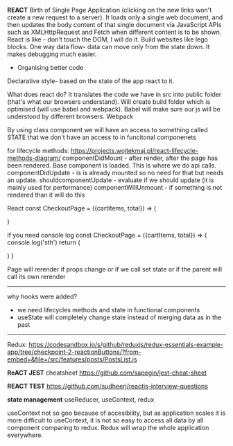 **REACT**
Birth of Single Page Application (clicking on the new links won't create a new request to a server). It loads only a single web document, and then updates the body content of that single document via JavaScript APIs such as XMLHttpRequest and Fetch when different content is to be shown.
React is like - don't touch the DOM, I will do it.
Build websites like lego blocks.
One way data flow- data can move only from the state down. It makes debugging much easier.
- Organising better code

Declarative style-
based on the state of the app react to it.

What does react do? It translates the code we have in src into public folder (that's what our browsers understand). Will create build folder which is optimised (will use babel and webpack). Babel will make sure our js will be understood by different browsers. Webpack

By using class component we will have an access to something called STATE that we don't have an access to in funcitonal componenets

for lifecycle methods:
https://projects.wojtekmaj.pl/react-lifecycle-methods-diagram/
componentDidMount - after render, after the page has been rendered. Base component is loaded. This is where we do api calls.
componentDidUpdate - is is already mounted so no need for that but needs an update.
shouldcomponentUpdate - evaluate if we should update (it is mainly used for performance)
componentWillUnmount - if something is not rendered than it will do this

React
const CheckoutPage = ({cartItems, total}) => (
  <div className="checkout-page">
  </div>
)

if you need console log
const CheckoutPage = ({cartItems, total}) => {
  console.log('sth')
  return (
    <div className="checkout-page">
    </div>
    )
}

Page will rerender if props change or if we call set state or if the parent will call its own rerender

_______________________________________________________________________
why hooks were added?
- we need lifecycles methods and state in functional components
- useState will completely change state instead of merging data as in the past

________________________________________________________________________
Redux:
https://codesandbox.io/s/github/reduxjs/redux-essentials-example-app/tree/checkpoint-2-reactionButtons/?from-embed=&file=/src/features/posts/PostsList.js

**ReACT JEST**
cheatsheet
https://github.com/sapegin/jest-cheat-sheet

**REACT TEST**
https://github.com/sudheerj/reactjs-interview-questions

**state management**
useReducer, useContext, redux

useContext not so goo because of accesibility, but as application scales it is more difficult to useContext, it is not so easy to access all data by all component comparing to redux. Redux will wrap the whole application everywhere.

